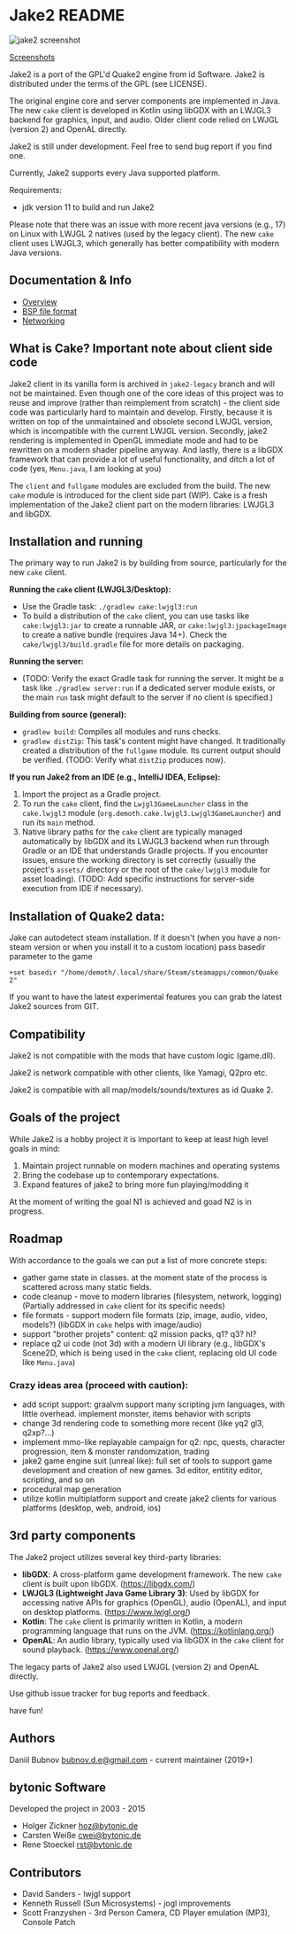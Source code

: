 Jake2 README
============

![jake2 screenshot](info/screenshots/jake2-screenshot-1.png "Jake 2")

[Screenshots](info/screenshots/Screenshots.md)

Jake2 is a port of the GPL'd Quake2 engine from id Software. Jake2 is
distributed under the terms of the GPL (see LICENSE).

The original engine core and server components are implemented in Java.
The new `cake` client is developed in Kotlin using libGDX with an LWJGL3 backend
for graphics, input, and audio. Older client code relied on LWJGL (version 2) and OpenAL directly.

Jake2 is still under development. Feel free to send bug report if you find one.

Currently, Jake2 supports every Java supported platform.

Requirements:

 * jdk version 11 to build and run Jake2

Please note that there was an issue with more recent java versions (e.g., 17) on Linux with LWJGL 2 natives (used by the legacy client). The new `cake` client uses LWJGL3, which generally has better compatibility with modern Java versions.


Documentation & Info
--------------------
 * [Overview](info/Overview.md)
 * [BSP file format](info/BSP.md)
 * [Networking](info/Networking.md)

What is Cake? Important note about client side code
---------------------------------------------------

Jake2 client in its vanilla form is archived in `jake2-legacy` branch and will not be maintained.
Even though one of the core ideas of this project was to reuse and improve (rather than reimplement from scratch) - 
the client side code was particularly hard to maintain and develop. 
Firstly, because it is written on top of the unmaintained and obsolete second LWJGL version,
which is incompatible with the current LWJGL version.
Secondly, jake2 rendering is implemented in OpenGL immediate mode and had to be rewritten on a modern shader pipeline anyway.
And lastly, there is a libGDX framework that can provide a lot of useful functionality, and ditch a lot of code (yes, `Menu.java`, I am looking at you)

The `client` and `fullgame` modules are excluded from the build.
The new `cake` module is introduced for the client side part (WIP). Cake is a fresh implementation of the Jake2 client part on the modern libraries: LWJGL3 and libGDX.

Installation and running
------------------------

The primary way to run Jake2 is by building from source, particularly for the new `cake` client.

**Running the `cake` client (LWJGL3/Desktop):**
- Use the Gradle task: `./gradlew cake:lwjgl3:run`
- To build a distribution of the `cake` client, you can use tasks like `cake:lwjgl3:jar` to create a runnable JAR, or `cake:lwjgl3:jpackageImage` to create a native bundle (requires Java 14+). Check the `cake/lwjgl3/build.gradle` file for more details on packaging.

**Running the server:**
- (TODO: Verify the exact Gradle task for running the server. It might be a task like `./gradlew server:run` if a dedicated server module exists, or the main `run` task might default to the server if no client is specified.)

**Building from source (general):**
- `gradlew build`: Compiles all modules and runs checks.
- `gradlew distZip`: This task's content might have changed. It traditionally created a distribution of the `fullgame` module. Its current output should be verified. (TODO: Verify what `distZip` produces now).

**If you run Jake2 from an IDE (e.g., IntelliJ IDEA, Eclipse):**
  1. Import the project as a Gradle project.
  2. To run the `cake` client, find the `Lwjgl3GameLauncher` class in the `cake.lwjgl3` module (`org.demoth.cake.lwjgl3.Lwjgl3GameLauncher`) and run its `main` method.
  3. Native library paths for the `cake` client are typically managed automatically by libGDX and its LWJGL3 backend when run through Gradle or an IDE that understands Gradle projects. If you encounter issues, ensure the working directory is set correctly (usually the project's `assets/` directory or the root of the `cake/lwjgl3` module for asset loading).
  (TODO: Add specific instructions for server-side execution from IDE if necessary).

Installation of Quake2 data:
----------------------------

Jake can autodetect steam installation.
If it doesn't (when you have a non-steam version or when you install it to a custom location) pass basedir parameter to the game

`+set basedir "/home/demoth/.local/share/Steam/steamapps/common/Quake 2"`

If you want to have the latest experimental features you can grab the latest
Jake2 sources from GIT.

Compatibility
-------------

Jake2 is not compatible with the mods that have custom logic (game.dll).

Jake2 is network compatible with other clients, like Yamagi, Q2pro etc.

Jake2 is compatible with all map/models/sounds/textures as id Quake 2.

Goals of the project
--------------------

While Jake2 is a hobby project it is important to keep at least high level goals in mind:

  1. Maintain project runnable on modern machines and operating systems
  2. Bring the codebase up to contemporary expectations.
  3. Expand features of jake2 to bring more fun playing/modding it

At the moment of writing the goal N1 is achieved and goad N2 is in progress.

Roadmap
-------

With accordance to the goals we can put a list of more concrete steps:

  * gather game state in classes. at the moment state of the process is scattered across many static fields.
  * code cleanup - move to modern libraries (filesystem, network, logging) (Partially addressed in `cake` client for its specific needs)
  * file formats - support modern file formats (zip, image, audio, video, models?) (libGDX in `cake` helps with image/audio)
  * support "brother projets" content: q2 mission packs, q1? q3? hl?
  * replace q2 ui code (not 3d) with a modern UI library (e.g., libGDX's Scene2D, which is being used in the `cake` client, replacing old UI code like `Menu.java`)

### Crazy ideas area (proceed with caution):

  * add script support: graalvm support many scripting jvm languages, with little overhead. implement monster, items behavior with scripts
  * change 3d rendering code to something more recent (like yq2 gl3, q2xp?...)
  * implement mmo-like replayable campaign for q2:
 npc, quests, character progression, item & monster randomization, trading
  * jake2 game engine suit (unreal like):
full set of tools to support game development and creation of new games.
3d editor, entitity editor, scripting, and so on
  * procedural map generation
  * utilize kotlin multiplatform support and create jake2 clients for various platforms (desktop, web, android, ios)

3rd party components
--------------------

The Jake2 project utilizes several key third-party libraries:

*   **libGDX**: A cross-platform game development framework. The new `cake` client is built upon libGDX. (https://libgdx.com/)
*   **LWJGL3 (Lightweight Java Game Library 3)**: Used by libGDX for accessing native APIs for graphics (OpenGL), audio (OpenAL), and input on desktop platforms. (https://www.lwjgl.org/)
*   **Kotlin**: The `cake` client is primarily written in Kotlin, a modern programming language that runs on the JVM. (https://kotlinlang.org/)
*   **OpenAL**: An audio library, typically used via libGDX in the `cake` client for sound playback. (https://www.openal.org/)

The legacy parts of Jake2 also used LWJGL (version 2) and OpenAL directly.

Use github issue tracker for bug reports and feedback.

have fun!

Authors
-------
Daniil Bubnov <bubnov.d.e@gmail.com> - current maintainer (2019+)

## bytonic Software
Developed the project in 2003 - 2015
 * Holger Zickner <hoz@bytonic.de>
 * Carsten Weiße <cwei@bytonic.de>
 * Rene Stoeckel  <rst@bytonic.de>

## Contributors

 * David Sanders - lwjgl support
 * Kenneth Russell	(Sun Microsystems) - jogl improvements
 * Scott Franzyshen	- 3rd Person Camera, CD Player emulation (MP3), Console Patch

